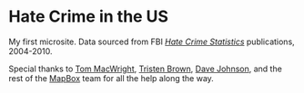 # Hate Crime in the US

My first microsite. Data sourced from FBI [_Hate Crime Statistics_](http://www.fbi.gov/about-us/cjis/ucr/ucr#cius_hatecrime) publications, 2004-2010.

Special thanks to [Tom MacWright](https://twitter.com/#!/tmcw), [Tristen Brown](https://twitter.com/#!/fallsemo), [Dave Johnson](https://twitter.com/#!/djindc), and the rest of the [MapBox](http://mapbox.com/about/) team for all the help along the way.